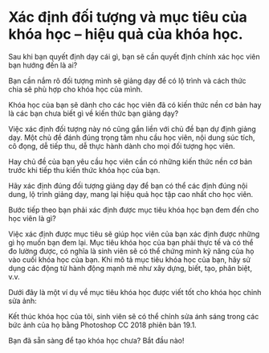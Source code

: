 # **Xác định đối tượng và mục tiêu của khóa học – hiệu quả của khóa học.**

Sau khi bạn quyết định dạy cái gì, bạn sẽ cần quyết định chính xác học viên bạn hướng đến là ai?

Bạn cần nắm rõ đối tượng mình sẽ giảng dạy để có lộ trình và cách thức chia sẽ phù hợp cho khóa học của mình.

Khóa học của bạn sẽ dành cho các học viên đã có kiến thức nền cơ bản hay là các bạn chưa biết gì về kiến thức bạn giảng dạy?

Việc xác định đối tượng này nó cũng gắn liền với chủ đề bạn dự định giảng dạy. Một chủ đề đánh đúng trọng tâm nhu cầu học viên, nội dung súc tích, cô đọng, dễ tiếp thu, dễ thực hành dành cho mọi đối tượng học viên.

Hay chủ đề của bạn yêu cầu học viên cần có những kiến thức nền cơ bản trước khi tiếp thu kiến thức khóa học của bạn.

Hãy xác định đúng đối tượng giảng dạy để bạn có thể các định đúng nội dung, lộ trình giảng dạy, mang lại hiệu quả học tập cao nhất cho học viên.

Bước tiếp theo bạn phải xác định được mục tiêu khóa học bạn đem đến cho học viên là gì?

Việc xác định được mục tiêu sẽ giúp học viên của bạn xác định được những gì họ muốn bạn đem lại. Mục tiêu khóa học của bạn phải thực tế và có thể đo lường được, có nghĩa là sinh viên sẽ có thể chứng minh kỹ năng của họ vào cuối khóa học của bạn. Khi mô tả mục tiêu khóa học của bạn, hãy sử dụng các động từ hành động mạnh mẽ như xây dựng, biết, tạo, phân biệt, v.v.

Dưới đây là một ví dụ về mục tiêu khóa học được viết tốt cho khóa học chỉnh sửa ảnh:

Kết thúc khóa học của tôi, sinh viên sẽ có thể chỉnh sửa ánh sáng trong các bức ảnh của họ bằng Photoshop CC 2018 phiên bản 19.1.

Bạn đã sẵn sàng để tạo khóa học chưa? Bắt đầu nào!
